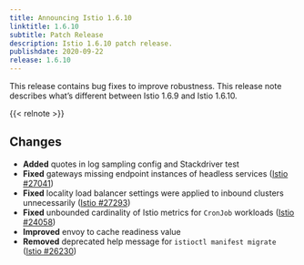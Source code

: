 ```yaml
---
title: Announcing Istio 1.6.10
linktitle: 1.6.10
subtitle: Patch Release
description: Istio 1.6.10 patch release.
publishdate: 2020-09-22
release: 1.6.10
---
```


This release contains bug fixes to improve robustness. This release note describes
what’s different between Istio 1.6.9 and Istio 1.6.10.

{{< relnote >}}

## Changes

- **Added** quotes in log sampling config and Stackdriver test
- **Fixed** gateways missing endpoint instances of headless services ([Istio #27041](https://github.com/istio/istio/issues/27041))
- **Fixed** locality load balancer settings were applied to inbound clusters unnecessarily ([Istio #27293](https://github.com/istio/istio/issues/27293))
- **Fixed** unbounded cardinality of Istio metrics for `CronJob` workloads ([Istio #24058](https://github.com/istio/istio/issues/24058))
- **Improved** envoy to cache readiness value
- **Removed** deprecated help message for `istioctl manifest migrate` ([Istio #26230](https://github.com/istio/istio/issues/26230))
